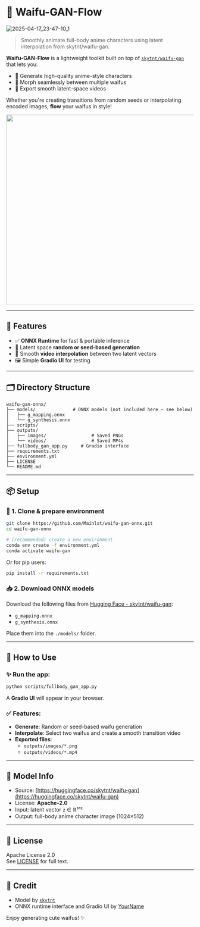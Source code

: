 # 🌊 Waifu-GAN-Flow
![2025-04-17_23-47-10_1](https://github.com/user-attachments/assets/6b0e7113-a6eb-4bdb-9922-7c64456fad73)

> Smoothly animate full-body anime characters using latent interpolation from skytnt/waifu-gan.

**Waifu-GAN-Flow** is a lightweight toolkit built on top of [`skytnt/waifu-gan`](https://huggingface.co/skytnt/waifu-gan) that lets you:
- 🎨 Generate high-quality anime-style characters
- 🔁 Morph seamlessly between multiple waifus
- 🎥 Export smooth latent-space videos

Whether you're creating transitions from random seeds or interpolating encoded images, **flow** your waifus in style!

<p align="center">
  <img src="https://huggingface.co/skytnt/waifu-gan/resolve/main/sample.png" width="512"/>
</p>

---

## 🚀 Features

- ✅ **ONNX Runtime** for fast & portable inference
- 🎲 Latent space **random or seed-based generation**
- 🎥 Smooth **video interpolation** between two latent vectors
- 🖼 Simple **Gradio UI** for testing

---

## 🗂 Directory Structure

```
waifu-gan-onnx/
├── models/              # ONNX models (not included here — see below)
│   ├── g_mapping.onnx
│   └── g_synthesis.onnx
├── scripts/
├── outputs/
│   ├── images/                 # Saved PNGs
│   └── videos/                 # Saved MP4s
├── fullbody_gan_app.py     # Gradio interface
├── requirements.txt
├── environment.yml
├── LICENSE
└── README.md
```

---

## 📦 Setup

### 🔧 1. Clone & prepare environment
```bash
git clone https://github.com/Mainlst/waifu-gan-onnx.git
cd waifu-gan-onnx

# (recommended) create a new environment
conda env create -f environment.yml
conda activate waifu-gan
```

Or for pip users:
```bash
pip install -r requirements.txt
```

### 📥 2. Download ONNX models

Download the following files from [Hugging Face - skytnt/waifu-gan](https://huggingface.co/skytnt/waifu-gan):

- `g_mapping.onnx`
- `g_synthesis.onnx`

Place them into the `./models/` folder.

---

## 🌟 How to Use

### ✨ Run the app:
```bash
python scripts/fullbody_gan_app.py
```

A **Gradio UI** will appear in your browser.

### ✅ Features:

- **Generate**: Random or seed-based waifu generation
- **Interpolate**: Select two waifus and create a smooth transition video
- **Exported files**:
  - `outputs/images/*.png`
  - `outputs/videos/*.mp4`

---

## 🧠 Model Info

- Source: [https://huggingface.co/skytnt/waifu-gan](https://huggingface.co/skytnt/waifu-gan)
- License: **Apache-2.0**
- Input: latent vector `z` ∈ ℝ⁵¹²
- Output: full-body anime character image (1024×512)

---

## 📄 License

Apache License 2.0  
See [LICENSE](LICENSE) for full text.

---

## 💖 Credit

- Model by [`skytnt`](https://huggingface.co/skytnt)
- ONNX runtime interface and Gradio UI by [YourName](https://github.com/yourname)

Enjoy generating cute waifus! ✨
